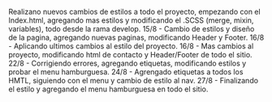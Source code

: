 Realizano nuevos cambios de estilos a todo el proyecto, empezando con el Index.html, agregando mas estilos y modificando el .SCSS (merge, mixin, variables), todo desde la rama develop.
15/8 - Cambio de estilos y diseño de la pagina, agregando nuevas paginas, modificando Header y Footer.
16/8 - Aplicando ultimos cambios al estilo del proyecto.
16/8 - Mas cambios al proyecto, modificando html de contacto y Header/Footer de todo el sitio.
22/8 - Corrigiendo errores, agregando etiquetas, modificando estilos y probar el menu hamburguesa.
24/8 - Agrengado etiquetas a todos los HMTL, siguiendo con el menu y cambio de estilo al nav.
27/8 - Finalizando el estilo y agregando el menu hamburguesa en todo el sitio.